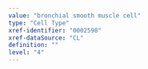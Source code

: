 ```yaml
---
value: "bronchial smooth muscle cell"
type: "Cell Type"
xref-identifier: "0002598"
xref-dataSource: "CL"
definition: ""
level: "4"
---
```

